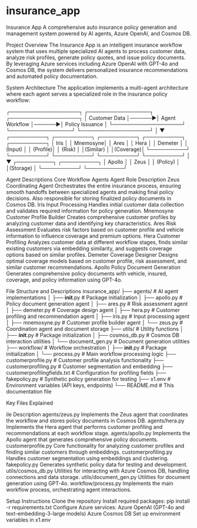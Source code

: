 # insurance_app
Insurance App
A comprehensive auto insurance policy generation and management system powered by AI agents, Azure OpenAI, and Cosmos DB.

Project Overview
The Insurance App is an intelligent insurance workflow system that uses multiple specialized AI agents to process customer data, analyze risk profiles, generate policy quotes, and issue policy documents. By leveraging Azure services including Azure OpenAI with GPT-4o and Cosmos DB, the system delivers personalized insurance recommendations and automated policy documentation.

System Architecture
The application implements a multi-agent architecture where each agent serves a specialized role in the insurance policy workflow:

┌───────────────────┐       ┌─────────────────┐       ┌───────────────────┐
│   Customer Data   │──────►│  Agent Workflow  │──────►│  Policy Issuance  │
└───────────────────┘       └─────────────────┘       └───────────────────┘
                                    │
                                    ▼
┌──────────┐  ┌──────────┐  ┌──────────┐  ┌──────────┐  ┌──────────┐
│   Iris   │  │ Mnemosyne│  │   Ares   │  │   Hera   │  │  Demeter │
│  (Input) │  │ (Profile)│  │  (Risk)  │  │(Similar) │  │(Coverage)│
└──────────┘  └──────────┘  └──────────┘  └──────────┘  └──────────┘
                                                              │
                                                              ▼
                                                        ┌──────────┐  ┌──────────┐
                                                        │  Apollo  │  │   Zeus   │
                                                        │ (Policy) │  │(Storage) │
                                                        └──────────┘  └──────────┘

Agent Descriptions
Core Workflow Agents
Agent	Role	Description
Zeus	Coordinating Agent	Orchestrates the entire insurance process, ensuring smooth handoffs between specialized agents and making final policy decisions. Also responsible for storing finalized policy documents in Cosmos DB.
Iris	Input Processing	Handles initial customer data collection and validates required information for policy generation.
Mnemosyne	Customer Profile Builder	Creates comprehensive customer profiles by analyzing customer data and identifying key characteristics.
Ares	Risk Assessment	Evaluates risk factors based on customer profile and vehicle information to influence coverage and premium options.
Hera	Customer Profiling	Analyzes customer data at different workflow stages, finds similar existing customers via embedding similarity, and suggests coverage options based on similar profiles.
Demeter	Coverage Designer	Designs optimal coverage models based on customer profile, risk assessment, and similar customer recommendations.
Apollo	Policy Document Generation	Generates comprehensive policy documents with vehicle, insured, coverage, and policy information using GPT-4o.


File Structure and Descriptions
insurance_app/
├── agents/                      # AI agent implementations
│   ├── __init__.py              # Package initialization
│   ├── apollo.py                # Policy document generation agent
│   ├── ares.py                  # Risk assessment agent
│   ├── demeter.py               # Coverage design agent
│   ├── hera.py                  # Customer profiling and recommendation agent
│   ├── iris.py                  # Input processing agent
│   ├── mnemosyne.py             # Customer profile builder agent
│   └── zeus.py                  # Coordination agent and document storage
├── utils/                       # Utility functions
│   ├── __init__.py              # Package initialization
│   ├── cosmos_db.py             # Cosmos DB interaction utilities
│   └── document_gen.py          # Document generation utilities
├── workflow/                    # Workflow orchestration
│   ├── __init__.py              # Package initialization
│   └── process.py               # Main workflow processing logic
├── customerprofile.py           # Customer profile analysis functionality
├── customerprofiling.py         # Customer segmentation and embedding
├── customerprofilingfields.txt  # Configuration for profiling fields
├── fakepolicy.py                # Synthetic policy generation for testing
├── x1.env                       # Environment variables (API keys, endpoints)
└── README.md                    # This documentation file

Key Files Explained

ile	Description
agents/zeus.py	Implements the Zeus agent that coordinates the workflow and stores policy documents in Cosmos DB.
agents/hera.py	Implements the Hera agent that performs customer profiling and recommendations at each workflow stage.
agents/apollo.py	Implements the Apollo agent that generates comprehensive policy documents.
customerprofile.py	Core functionality for analyzing customer profiles and finding similar customers through embeddings.
customerprofiling.py	Handles customer segmentation using embeddings and clustering.
fakepolicy.py	Generates synthetic policy data for testing and development.
utils/cosmos_db.py	Utilities for interacting with Azure Cosmos DB, handling connections and data storage.
utils/document_gen.py	Utilities for document generation using GPT-4o.
workflow/process.py	Implements the main workflow process, orchestrating agent interactions.

Setup Instructions
Clone the repository
Install required packages: pip install -r requirements.txt
Configure Azure services:
Azure OpenAI (GPT-4o and text-embedding-3-large models)
Azure Cosmos DB
Set up environment variables in x1.env